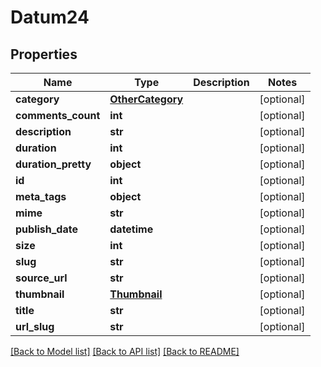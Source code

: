 # Datum24

## Properties
Name | Type | Description | Notes
------------ | ------------- | ------------- | -------------
**category** | [**OtherCategory**](OtherCategory.md) |  | [optional] 
**comments_count** | **int** |  | [optional] 
**description** | **str** |  | [optional] 
**duration** | **int** |  | [optional] 
**duration_pretty** | **object** |  | [optional] 
**id** | **int** |  | [optional] 
**meta_tags** | **object** |  | [optional] 
**mime** | **str** |  | [optional] 
**publish_date** | **datetime** |  | [optional] 
**size** | **int** |  | [optional] 
**slug** | **str** |  | [optional] 
**source_url** | **str** |  | [optional] 
**thumbnail** | [**Thumbnail**](Thumbnail.md) |  | [optional] 
**title** | **str** |  | [optional] 
**url_slug** | **str** |  | [optional] 

[[Back to Model list]](../README.md#documentation-for-models) [[Back to API list]](../README.md#documentation-for-api-endpoints) [[Back to README]](../README.md)


